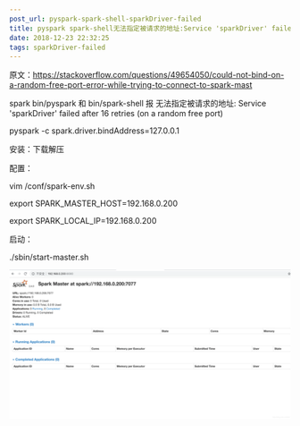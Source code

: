 ```yaml
---
post_url: pyspark-spark-shell-sparkDriver-failed
title: pyspark spark-shell无法指定被请求的地址:Service 'sparkDriver' failed after 16 retries (on a random free port)
date: 2018-12-23 22:32:25
tags: sparkDriver-failed
---
```

原文：https://stackoverflow.com/questions/49654050/could-not-bind-on-a-random-free-port-error-while-trying-to-connect-to-spark-mast

spark bin/pyspark 和 bin/spark-shell 报 无法指定被请求的地址: Service 'sparkDriver' failed after 16 retries (on a random free port)

pyspark -c spark.driver.bindAddress=127.0.0.1

安装：下载解压

配置：

vim /conf/spark-env.sh

export  SPARK_MASTER_HOST=192.168.0.200

export  SPARK_LOCAL_IP=192.168.0.200

启动：

./sbin/start-master.sh

![](/images/20181224205905268.png)